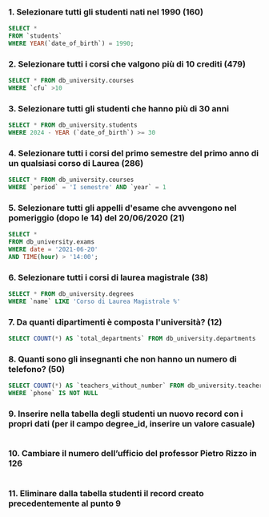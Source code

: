### 1. Selezionare tutti gli studenti nati nel 1990 (160)
````SQL
SELECT *
FROM `students`
WHERE YEAR(`date_of_birth`) = 1990;
````

### 2. Selezionare tutti i corsi che valgono più di 10 crediti (479)
````SQL
SELECT * FROM db_university.courses
WHERE `cfu` >10
````

### 3. Selezionare tutti gli studenti che hanno più di 30 anni
````SQL
SELECT * FROM db_university.students
WHERE 2024 - YEAR (`date_of_birth`) >= 30
````

### 4. Selezionare tutti i corsi del primo semestre del primo anno di un qualsiasi corso di Laurea (286)
````SQL
SELECT * FROM db_university.courses
WHERE `period` = 'I semestre' AND `year` = 1
````

### 5. Selezionare tutti gli appelli d'esame che avvengono nel pomeriggio (dopo le 14) del 20/06/2020 (21)
````SQL
SELECT * 
FROM db_university.exams
WHERE date = '2021-06-20' 
AND TIME(hour) > '14:00';
````

### 6. Selezionare tutti i corsi di laurea magistrale (38)
````SQL
SELECT * FROM db_university.degrees
WHERE `name` LIKE 'Corso di Laurea Magistrale %' 
````

### 7. Da quanti dipartimenti è composta l'università? (12)
````SQL
SELECT COUNT(*) AS `total_departments` FROM db_university.departments
````

### 8. Quanti sono gli insegnanti che non hanno un numero di telefono? (50)
````SQL
SELECT COUNT(*) AS `teachers_without_number` FROM db_university.teachers
WHERE `phone` IS NOT NULL

````
### 9. Inserire nella tabella degli studenti un nuovo record con i propri dati (per il campo degree_id, inserire un valore casuale)
````SQL


````
### 10. Cambiare il numero dell’ufficio del professor Pietro Rizzo in 126
````SQL


````
### 11. Eliminare dalla tabella studenti il record creato precedentemente al punto 9
````SQL


````